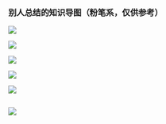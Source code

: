 













###	别人总结的知识导图（粉笔系，仅供参考）





![](https://hera-webapp.fbstatic.cn/api/picture/download/412767317687296.jpeg)

![](https://hera-webapp.fbstatic.cn/api/picture/download/412767318212608.jpeg)

![](https://hera-webapp.fbstatic.cn/api/picture/download/412767318998016.jpeg)

![](https://hera-webapp.fbstatic.cn/api/picture/download/412767319260160.jpeg)

![](https://hera-webapp.fbstatic.cn/api/picture/download/412767319784448.jpeg)

![]()

![](https://hera-webapp.fbstatic.cn/api/picture/download/412767317163008.jpeg)